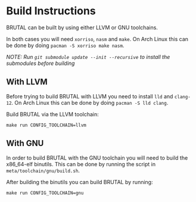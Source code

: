 # Build Instructions

BRUTAL can be built by using either LLVM or GNU toolchains.

In both cases you will need ``xorriso``, ``nasm`` and ``make``. On Arch Linux this can be done by doing ``pacman -S xorriso make nasm``.

_NOTE: Run ``git submodule update --init --recursive`` to install the submodules before building_

## With LLVM

Before trying to build BRUTAL with LLVM you need to install ``lld`` and ``clang-12``. On Arch Linux this can be done by doing ``pacman -S lld clang``.

Build BRUTAL via the LLVM toolchain:

``make run CONFIG_TOOLCHAIN=llvm``

## With GNU

In order to build BRUTAL with the GNU toolchain you will need to build the x86_64-elf binutils. This can be done by running the script in ``meta/toolchain/gnu/build.sh``.

After building the binutils you can build BRUTAL by running:

``make run CONFIG_TOOLCHAIN=gnu``
